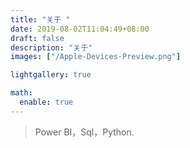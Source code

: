```yaml
---
title: "关于 "
date: 2019-08-02T11:04:49+08:00
draft: false
description: "关于"
images: ["/Apple-Devices-Preview.png"]

lightgallery: true

math:
  enable: true
---
```

> Power BI，Sql，Python.